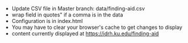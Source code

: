 * Update CSV file in Master branch: data/finding-aid.csv
* wrap field in quotes" if a comma is in the data
* Configuration is in index.html
* You may have to clear your browser's cache to get changes to display
* content currently displayed at https://idrh.ku.edu/finding-aid
